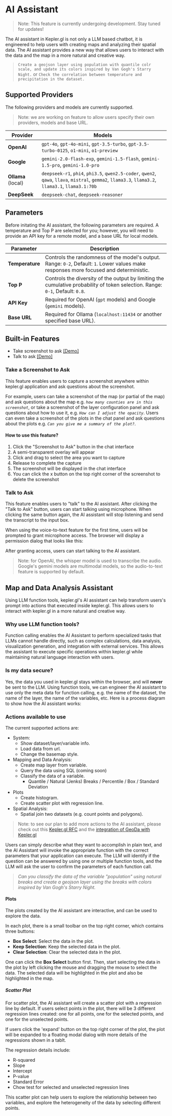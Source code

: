 # AI Assistant

> Note: This feature is currently undergoing development. Stay tuned for updates!

The AI assistant in Kepler.gl is not only a LLM based chatbot, it is engineered to help users with creating maps and analyzing their spatial data. The AI assistant provides a new way that allows users to interact with the data and the map in a more natural and creative way.

> `Create a geojson layer using population with quantile colr scale, and update its colors inspired by Van Gogh's Starry Night.` or `Check the correlation between temperature and precipitation in the dataset.`

<!-- Gif -->

## Supported Providers

The following providers and models are currently supported.

> Note: we are working on feature to allow users specify their own providers, models and base URL.

| **Provider** | **Models**                                                                                      |
|--------------|------------------------------------------------------------------------------------------------|
| **OpenAI**   | `gpt-4o`, `gpt-4o-mini`, `gpt-3.5-turbo`, `gpt-3.5-turbo-0125`, `o1-mini`, `o1-preview`          |
| **Google**   | `gemini-2.0-flash-exp`, `gemini-1.5-flash`, `gemini-1.5-pro`, `gemini-1.0-pro`                   |
| **Ollama** (local)  | `deepseek-r1`, `phi4`, `phi3.5`, `qwen2.5-coder`, `qwen2`, `qawa`, `llava`, `mistral`, `gemma2`, `llama3.3`, `llama3.2`, `llama3.1`, `llama3.1:70b` |
| **DeepSeek** | `deepseek-chat`, `deepseek-reasoner` |

## Parameters

Before initating the AI assistant, the following parameters are required. A temperature and Top P are selected for you; however, you will need to provide an API key for a remote model, and a base URL for local models.

| **Parameter** | **Description**                                                                                 |
|---------------|-------------------------------------------------------------------------------------------------|
| **Temperature** | Controls the randomness of the model's output. Range: `0-2`, Default: `1`. Lower values make responses more focused and deterministic. |
| **Top P**       | Controls the diversity of the output by limiting the cumulative probability of token selection. Range: `0-1`, Default: `0.8`.          |
| **API Key**   | Required for OpenAI (`gpt` models) and Google (`gemini` models).                                                                      |
| **Base URL**  | Required for Ollama (`localhost:11434` or another specified base URL).                                                                |

## Built-in Features

- Take screenshot to ask [[Demo]](https://geoda.ai/img/highlight-screenshot.mp4)
- Talk to ask [[Demo]](https://geoda.ai/img/highlight-ai-talk.mp4)

### Take a Screenshot to Ask

This feature enables users to capture a screenshot anywhere within kepler.gl application and ask questions about the screenshot.

For example, users can take a screenshot of the map (or partial of the map) and ask questions about the map e.g. *`how many counties are in this screenshot`*, or take a screenshot of the layer configuration panel and ask questions about how to use it, e.g. *`How can I adjust the opacity`*. Users can even take a screenshot of the plots in the chat panel and ask questions about the plots e.g. *`Can you give me a summary of the plot?`*.

<!-- image 1 -->

#### How to use this feature?

1. Click the "Screenshot to Ask" button in the chat interface
2. A semi-transparent overlay will appear
3. Click and drag to select the area you want to capture
4. Release to complete the capture
5. The screenshot will be displayed in the chat interface
6. You can click the x button on the top right corner of the screenshot to delete the screenshot

### Talk to Ask

This feature enables users to "talk" to the AI assistant. After clicking the "Talk to Ask" button, users can start talking using microphone. When clicking the same button again, the AI assistant will stop listening and send the transcript to the input box.

When using the voice-to-text feature for the first time, users will be prompted to grant microphone access. The browser will display a permission dialog that looks like this:

<!-- image 2-->

After granting access, users can start talking to the AI assistant.

> Note: for OpenAI, the whisper model is used to transcribe the audio. Google's gemini models are multimodal models, so the audio-to-text feature is supported by default.

## Map and Data Analysis Assistant

Using LLM function tools, kepler.gl's AI assistant can help transform users's prompt into actions that executed inside kepler.gl. This allows users to interact with kepler.gl in a more natural and creative way.

### Why use LLM function tools?

Function calling enables the AI Assistant to perform specialized tasks that LLMs cannot handle directly, such as complex calculations, data analysis, visualization generation, and integration with external services. This allows the assistant to execute specific operations within kepler.gl while maintaining natural language interaction with users.

### Is my data secure?

Yes, the data you used in kepler.gl stays within the browser, and will **never** be sent to the LLM. Using function tools, we can engineer the AI assistant to use only the meta data for function calling, e.g. the name of the dataset, the name of the layer, the name of the variables, etc. Here is a process diagram to show how the AI assistant works:

<!-- image 3 -->

### Actions available to use

The current supported actions are:

- System:
  - Show dataset/layer/variable info.
  - Load data from url.
  - Change the basemap style.
- Mapping and Data Analysis:
  - Create map layer from variable.
  - Query the data using SQL (coming soon)
  - Classify the data of a variable.
    - Quantile / Natural (Jenks) Breaks / Percentile / Box / Standard Deviation
- Plots
  - Create histogram.
  - Create scatter plot with regression line.
- Spatial Analysis:
  - Spatial join two datasets (e.g. count points and polygons).

> Note: to see our plan to add more actions to the AI assistant, please check out this [Kepler.gl RFC]([https://github.com/kepler-gl/kepler.gl/issues/4689](https://github.com/keplergl/kepler.gl/discussions/2843)) and the [integration of GeoDa with Kepler.gl]([text](https://github.com/GeoDaCenter/openassistant/wiki/Integration-Kepler.gl---GeoDaLib))

Users can simply describe what they want to accomplish in plain text, and the AI Assistant will invoke the appropriate function with the correct parameters that your application can execute. The LLM will identify if the question can be answered by using one or multiple function tools, and the LLM will ask the user to confirm the parameters of each function call.

> *Can you classify the data of the variable "population" using natural breaks and create a geojson layer using the breaks with colors inspired by Van Gogh's Starry Night.*

#### Plots

The plots created by the AI assistant are interactive, and can be used to explore the data.

In each plot, there is a small toolbar on the top right corner, which contains three buttons:

- **Box Select**: Select the data in the plot.
- **Keep Selection**: Keep the selected data in the plot.
- **Clear Selection**: Clear the selected data in the plot.

One can click the **Box Select** button first. Then, start selecting the data in the plot by left clicking the mouse and dragging the mouse to select the data. The selected data will be highlighted in the plot and also be highlighted in the map.

##### Scatter Plot

For scatter plot, the AI assistant will create a scatter plot with a regression line by default. If users select points in the plot, there will be 3 different regression lines created: one for all points, one for the selected points, and one for the unselected points.

If users click the 'expand' button on the top right corner of the plot, the plot will be expanded to a floating modal dialog with more details of the regressions shown in a tablt.

The regression details include:

- R-squared
- Slope
- Intercept
- P-value
- Standard Error
- Chow test for selected and unselected regression lines

This scatter plot can help users to explore the relationship between two variables, and explore the heterogeneity of the data by selecting different points.

<!-- image 4 -->

